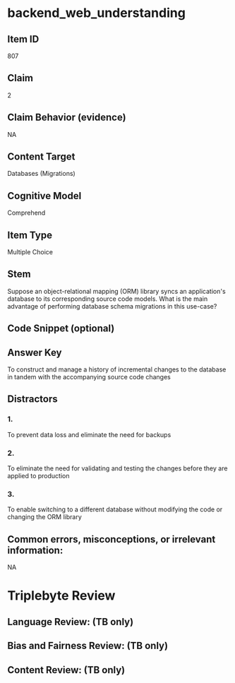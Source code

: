 # backend_web_understanding

## Item ID
807

## Claim
2

## Claim Behavior (evidence)
NA

## Content Target
Databases (Migrations)

## Cognitive Model
Comprehend

## Item Type
Multiple Choice

## Stem
Suppose an object-relational mapping (ORM) library syncs an application's database to its corresponding source code models. 
What is the main advantage of performing database schema migrations in this use-case?

## Code Snippet (optional)


## Answer Key
To construct and manage a history of incremental changes to the database in tandem with the accompanying source code changes

## Distractors

### 1.
To prevent data loss and eliminate the need for backups

### 2.
To eliminate the need for validating and testing the changes before they are applied to production

### 3.
To enable switching to a different database without modifying the code or changing the ORM library

## Common errors, misconceptions, or irrelevant information:
NA

# Triplebyte Review


## Language Review: (TB only)


## Bias and Fairness Review: (TB only)


## Content Review: (TB only)

